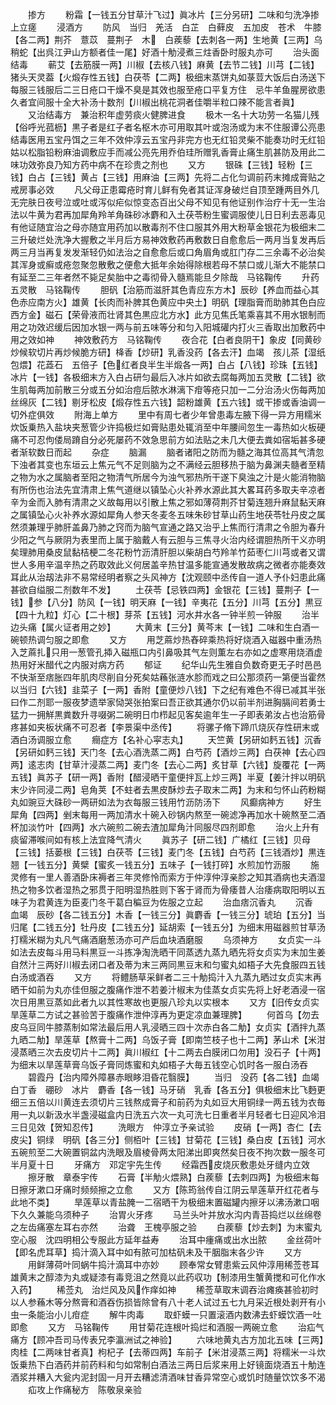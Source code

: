<!-- { "loadSidebar": true } -->
　　掺方
　　粉霜【一钱五分甘草汁飞过】眞冰片【三分另研】二味和匀洗净掺上立瘥
　　浸酒方
　　防风　当归　羌活　白芷　白藓皮　五加皮　苍术　牛膝【各二两】荆芥　薏苡　蔓荆子　木　白蒺藜【去刺各一两】生地黄【三两】乌稍蛇【出呉江尹山方额者佳一尾】好酒十觔浸煮三炷香卧时服丸亦可
　　治头面结毒
　　蕲艾【去筋膜一两】川椒【去核八钱】麻黄【去节二钱】川芎【二钱】猪头天灵葢【火煅存性五钱】白茯苓【二两】极细末蒸饼丸如菉荳大饭后白汤送下每服三钱服后二三日疮口干燥不臭是其效也服至疮口平复方住　忌牛羊鱼腥房欲患久者宜间服十全大补汤十数剂【川椒出桃花洞者佳嚼半粒口辣不能言者眞】
　　又治结毒方　兼治积年虚劳痰火健脾进食
　　极木一名十大功劳一名猫儿残【俗呼光菰枥】黒子者是红子者名枢木亦可用取其叶或泡汤或为末不住服谭公亮患结毒医用五宝丹饵之三年不效仲淳云五宝丹非完方也无红铅灵柴不能奏功时无红铅姑以松脂铅粉麻油调敷应手而减公亮先用乔伯珪所赠乳香膏止痛生肌甚防及用此二味功效弥良乃知方药中病不在珍贵之剂也
　　又方
　　银硃【三钱】轻粉【三钱】白占【三钱】黄占【三钱】用麻油【三两】先将二占化匀调前药末摊成膏贴之戒房事必效
　　凡父母正患霉疮时育儿鲜有免者其证浑身破烂自顶至踵两目外几无完肤日夜号泣或吐或泻似疟似惊变态百出父母不知见有他证别作治疗十无一生治法以牛黄为君再加犀角羚羊角硃砂冰麝和入土茯苓粉生蜜调服使儿日日利去恶毒见有他证随宜治之母亦随宜用药加以散毒剂不住口服其外用大粉草金银花为极细末二三升破烂处洗净大握敷之半月后方易神效敷药再敷数日自愈愈后一两月当复发再后两三月当再复发发渐轻仍如法治之自愈愈后或口角眉角或肛门存二三余毒不必治矣其浑身或癣或疮忽聚忽散敷之便愈大抵年余始得除根若母不禁口或儿渐大不能禁口有延至二三年者然不毙足矣胎中之毒彻骨入髓焉能旦夕除哉　马铭鞠传
　　升药五灵散　马铭鞠传
　　胆矾【治筋而滋肝其色青应东方木】辰砂【养血而益心其色赤应南方火】雄黄【长肉而补脾其色黄应中央土】明矾【理脂膏而助肺其色白应西方金】磁石【荣骨液而壮肾其色黒应北方水】此方见焦氏笔乘喜其不用水银制而用之功效迟缓后因加水银一两与前五味等分和匀入阳城礶内打火三香取出加敷药中用之效如神
　　神效敷药方　马铭鞠传
　　夜合花【白者良阴干】象皮【同黄砂炒候软切片再炒候脆方研】栙香【炒研】乳香没药【各去汗】血竭　孩儿茶【湿纸包煨】花蕋石　五倍子【色红者良半生半煅各一两】白占【八钱】珍珠【五钱】冰片【一钱】各极细末方入白占研匀最后入冰片如欲去腐每两加五灵散【二钱】欲生肌每两加前散三分或五分如治痘后脓水淋漓下疳等疮只加一二分治汤火伤每两加丝绵灰【二钱】剔牙松皮【煅存性五六钱】韶粉雄黄【五六钱】或干掺或香油调一切外症俱效
　　附海上单方
　　里中有周七者少年曾患毒左腋下得一异方用糯米炊饭乗热入盐块夹葱管少许捣极烂如膏贴患处辄消至中年腰间忽生一毒热如火板硬痛不可忍佝偻局蹐自分必死屡药不效急思前方如法贴之未几大便去粪如宿垢甚多硬者渐软数日而起
　　杂症
　　脑漏
　　脑者诸阳之防而为髓之海其位高其气清忽下浊者其变也东垣云上焦元气不足则脑为之不满经云胆移热于脑为鼻渊夫髓者至精之物为水之属脑者至阳之物清气所居今为浊气邪热所干遂下臭浊之汁是火能消物脑有所伤也治法先宜清肃上焦气道继以镇坠心火补养水源此其大畧耳药多取夫辛凉者辛为金而入肺有清肃之义故每用以引散上焦之邪如薄荷荆芥甘菊连翘升麻鼠黏天麻之属镇坠心火补养水源如犀角人参天冬麦冬五味朱砂甘草山药生地茯苓牡丹皮之属然须兼理乎肺肝盖鼻乃肺之窍而为脑气宣通之路又治乎上焦而行清肃之令胆为春升少阳之气与厥阴为表里而上属于脑戴人有云胆与三焦寻火治内经谓胆热所干义亦明矣理肺用桑皮鼠黏桔梗二冬花粉竹沥清肝胆以柴胡白芍羚羊竹茹枣仁川芎或者又谓世人多用辛温辛热之药取效此义何居盖辛热甘温多能宣通发散故病之微者亦能奏效耳此从治刼法非不易常经明者察之头风神方【沈观颐中丞传自一道人予仆妇患此痛甚欲自缢服二剂数年不发】
　　土茯苓【忌铁四两】金银花【三钱】蔓荆子【一钱】参【八分】防风【一钱】明天麻【一钱】辛夷花【五分】川芎【五分】黒豆【四十九粒】灯心【二十根】芽茶【五钱】河水井水各一钟半煎一钟服
　　治半边头痛【属火证者用之妙】
　　大黄末【三分】黄芩末【一钱】二味和生白酒一碗顿热调匀服之即愈
　　又方
　　用芝蔴炒热舂碎乘热将好烧酒入磁器中重汤热入芝蔴扎只用一葱管孔揷入磁瓶口内引鼻吸其气左则薫左右亦如之虚寒用烧酒虚热用好米醋代之内服对病方药
　　郁证
　　纪华山先生雅自负数奇更无子时邑邑不快渐至痞胀四年肌肉尽削自分死矣姑蘓张涟水胗而戏之曰公那须药一第便当霍然以当归【六钱】韭菜子【一两】香附【童便炒八钱】下之纪有难色不得已减其半张曰作二剂耶一服夜梦遗举家恸哭张拍案曰吾正欲其通尔仍以前半剂进胸膈间若勇士猛力一拥觧黒粪数升寻啜粥二碗明日巾栉起见客矣逾年生一子即表弟汝占也治筋骨疼甚如夹板状痛不可忍者【李景渠中丞传】
　　将骡子脩下蹄爪烧灰存性研末或酒白汤调服立愈
　　癎症方【名补心寜志丸】
　　天竺黄【另研如麫五钱】沉香【另研如麫三钱】天门冬【去心酒洗蒸二两】白芍药【酒炒三两】白茯神【去心四两】逺志肉【甘草汁浸蒸二两】麦门冬【去心二两】炙甘草【六钱】旋覆花【一两五钱】眞苏子【研一两】香附【醋浸晒干童便拌瓦上炒三两】半夏【姜汁拌以明矾末少许同浸二两】皂角荚【不蛀者去黒皮酥炒去子取末二两】为末和匀怀山药粉糊丸如豌豆大硃砂一两研如法为衣每服三钱用竹沥防汤下
　　风癫病神方
　　好生犀角【四两】剉末每用一两加清水十碗入砂锅内熬至一碗滤净再加水十碗熬至二酒杯加淡竹叶【四两】水六碗煎二碗去渣加犀角汁同服尽四剂即愈
　　治火上升有痰留滞喉间如有核上法宜降气清火
　　眞苏子【研二钱】广橘红【三钱】贝母【三钱】括蒌根【三钱】白茯苓【三钱】麦门冬【五钱】白芍药【三钱酒炒】黒连翘【一钱五分】黄檗【蜜炙一钱五分】五味子【一钱打碎】水煎加竹沥服
　　施灵修有一里人善酒卧床褥者三年灵修怜而索方于仲淳仲淳亲胗之知其酒病也夫酒湿热之物多饮者湿热之邪贯于阳明湿热胜则下客于肾而为骨痿昔人治痿病取阳明以五味子为君黄连为臣麦门冬干葛白稨豆为佐服之立起
　　治血痞沉香丸
　　沉香　血竭　辰砂【各二钱五分】木香【一钱三分】眞麝香【一钱三分】琥珀【五分】当归尾【二钱五分】牡丹皮【二钱五分】延胡索【一钱五分】为细末用磁器煎甘草汤打糯米糊为丸凡气痛酒磨葱汤亦可产后血块酒磨服
　　乌须神方
　　女贞实一斗如法去皮每斗用马料黒豆一斗拣净淘洗晒干同蒸透九蒸九晒先将女贞实为末加生姜自然汁三两好川椒去闭口者及蒂为末三两同黒豆末和匀蜜丸如梧子大先食服四五钱白汤或酒吞
　　又方
　　将鳢肠草采鲜者二三十觔捣汁入九蒸九晒过女贞实末再晒干如前为丸亦佳但服之腹痛作泄不若姜汁椒末为佳蒸女贞实先将上好老酒浸一宿次日用黒豆蒸如此者九以其性寒故也更服八珍丸以实根本
　　又方【旧传女贞实旱莲草二方试之甚验苦于腹痛作泄仲淳再为更定凉血兼理脾】
　　何首乌【勿去皮乌豆同牛膝蒸制如常法最后用人乳浸晒三四十次赤白各二觔】女贞实【酒拌九蒸九晒二觔】旱莲草【熬膏十二两】乌饭子膏【即南竺枝子也十二两】茅山术【米泔浸蒸晒三次去皮切片十二两】眞川椒红【十二两去白膜闭口勿用】没石子【十两】为细末以旱莲草膏乌饭子膏同炼蜜和丸如梧子大毎五钱空心饥时各一服白汤吞
　　碧霞丹【治内障外障暴赤眼眵泪昏花翳膜】
　　当归　没药【各二钱】血竭　白丁香　硼砂　冰片　麝香【各一钱】马牙硝　乳香【各五分】俱极细末比飞麪更细三五倍以川黄连去须切片三钱熬成膏子和前药为丸如豆大用铜绿一两五钱为衣毎用一丸以新汲水半盏浸磁盒内日洗五六次一丸可洗七日重者半月轻者七日迎风冷泪三日见效【贺知忍传】
　　洗眼方　仲淳立予亲试验
　　皮硝【一两】杏仁【去皮尖】铜绿　明矾【各三分】侧栢叶【三钱】甘菊花【三钱】桑白皮【五钱】河水五碗煎至二大碗置铜盆内洗眼及眉棱骨两太阳涕出即爽然矣日夜不拘次数一服冬可半月夏十日
　　牙痛方　邓定宇先生传
　　经霜西皮烧灰敷患处牙缝内立效
　　擦牙散　章泰宇传
　　石膏【半觔火煨熟】白蒺藜【去刺四两】为极细末每日擦牙漱口牙痛时频频擦之立愈
　　又方【陈筠翁传自江阴云旱莲草开红花者与此地不类】
　　旱莲草以青盐腌一二宿晒干为极细末置磁罐内擦牙以沸汤漱口咽下久久兼能乌须种子
　　治胃火牙疼
　　马兰头叶并放水沟内青苔捣烂以丝绵卷之左齿痛塞左耳右亦然
　　治聋　王槐亭服之验
　　白蒺藜【炒去刺】为末蜜丸空心服　沈四明相公专服此方延年益寿
　　治耳中瘇痛或出水出脓
　　金丝荷叶【即名虎耳草】捣汁滴入耳中如有脓可加枯矾未及干胭脂末各少许
　　又方
　　用鲜薄荷叶同蜗牛捣汁滴耳中亦妙
　　顾奉常女臂患紫云风仲淳用稀莶苍耳雄黄末之醇漆为丸或疑漆有毒竞沮之然竟以此药収功【制漆用生蟹黄搅和可化作水入药】
　　稀莶丸　治烂风及风作痒如神
　　稀莶草取末调吞治瘫痪甚验初时以人参蘓木等分熬膏和酒吞伤损皆除曾有八十老人试过五七九月采近根处剥开有小虫一条能治小儿疳症
　　解牛肉毒
　　取虾蟆一只置滚酒内数沸去虾蟆饮酒一吐即愈
　　又方　马铭鞠传
　　用甘菊花连根叶捣烂和酒服一两碗立愈
　　治疝气痛方【顾冲吾司马传表兄李瀛洲试之神验】
　　六味地黄丸古方加北五味【三两】肉桂【二两味甘者真】枸杞子【去蒂四两】车前子【米泔浸蒸三两】将糯米一斗炊饭乗热下白酒药并前药料和匀如常制白酒法三两日后浆来用上好镜面烧酒五十觔连酒浆并糟入大瓮内泥封固一月开去糟滤清酒味甘香异常空心或饥时随量饮饮多不渴
　　疝攻上作痛秘方　陈敬泉亲验
